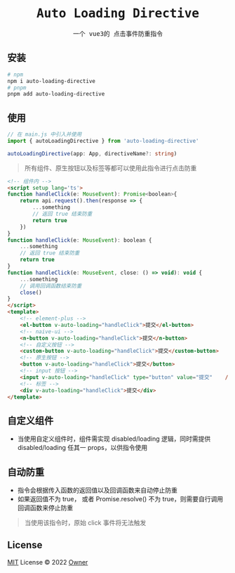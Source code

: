 <!--
 * @Author: lyu
 * @Date: 2022-08-10 16:57:21
-->
<h1 align="center"><samp>Auto Loading Directive</samp></h1>

<p align="center">
  <samp>一个 vue3的 点击事件防重指令</samp>
</p>

## 安装

```bash
# npm
npm i auto-loading-directive
# pnpm
pnpm add auto-loading-directive
```

## 使用

```ts
// 在 main.js 中引入并使用
import { autoLoadingDirective } from 'auto-loading-directive'

autoLoadingDirective(app: App, directiveName?: string)

```
> 所有组件、原生按钮以及标签等都可以使用此指令进行点击防重
```html
<!-- 组件内 -->
<script setup lang='ts'>
function handleClick(e: MouseEvent): Promise<boolean>{
	return api.request().then(response => {
		...something
		// 返回 true 结束防重
		return true
	})
}
function handleClick(e: MouseEvent): boolean {
	...something
	// 返回 true 结束防重
	return true
}
function handleClick(e: MouseEvent, close: () => void): void {
	...something
	// 调用回调函数结束防重
	close()
}
</script>
<template>
	<!-- element-plus -->
	<el-button v-auto-loading="handleClick">提交</el-button>
	<!-- naive-ui -->
	<n-button v-auto-loading="handleClick">提交</n-button>
	<!-- 自定义按钮 -->
	<custom-button v-auto-loading="handleClick">提交</custom-button>
	<!-- 原生按钮 -->
	<button v-auto-loading="handleClick">提交</button>
	<!-- input 按钮 -->
	<input v-auto-loading="handleClick" type="button" value="提交"	/>
	<!-- 标签 -->
	<div v-auto-loading="handleClick">提交</div>
</template>
```
## 自定义组件
- 当使用自定义组件时，组件需实现 disabled/loading 逻辑，同时需提供 disabled/loading 任其一 props，以供指令使用

## 自动防重
- 指令会根据传入函数的返回值以及回调函数来自动停止防重
- 如果返回值不为 true， 或者 Promise.resolve() 不为 true，则需要自行调用回调函数来停止防重


> 当使用该指令时，原始 click 事件将无法触发
## License

[MIT](./LICENSE) License © 2022 [Owner](https://github.com/lx11573)